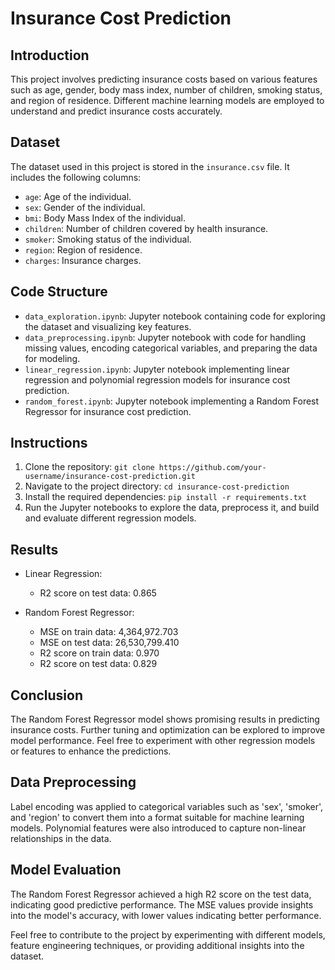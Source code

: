 # Insurance Cost Prediction

## Introduction
This project involves predicting insurance costs based on various features such as age, gender, body mass index, number of children, smoking status, and region of residence. Different machine learning models are employed to understand and predict insurance costs accurately.

## Dataset
The dataset used in this project is stored in the `insurance.csv` file. It includes the following columns:
- `age`: Age of the individual.
- `sex`: Gender of the individual.
- `bmi`: Body Mass Index of the individual.
- `children`: Number of children covered by health insurance.
- `smoker`: Smoking status of the individual.
- `region`: Region of residence.
- `charges`: Insurance charges.

## Code Structure
- `data_exploration.ipynb`: Jupyter notebook containing code for exploring the dataset and visualizing key features.
- `data_preprocessing.ipynb`: Jupyter notebook with code for handling missing values, encoding categorical variables, and preparing the data for modeling.
- `linear_regression.ipynb`: Jupyter notebook implementing linear regression and polynomial regression models for insurance cost prediction.
- `random_forest.ipynb`: Jupyter notebook implementing a Random Forest Regressor for insurance cost prediction.

## Instructions
1. Clone the repository: `git clone https://github.com/your-username/insurance-cost-prediction.git`
2. Navigate to the project directory: `cd insurance-cost-prediction`
3. Install the required dependencies: `pip install -r requirements.txt`
4. Run the Jupyter notebooks to explore the data, preprocess it, and build and evaluate different regression models.

## Results
- Linear Regression:
  - R2 score on test data: 0.865

- Random Forest Regressor:
  - MSE on train data: 4,364,972.703
  - MSE on test data: 26,530,799.410
  - R2 score on train data: 0.970
  - R2 score on test data: 0.829

## Conclusion
The Random Forest Regressor model shows promising results in predicting insurance costs. Further tuning and optimization can be explored to improve model performance. Feel free to experiment with other regression models or features to enhance the predictions.

## Data Preprocessing
Label encoding was applied to categorical variables such as 'sex', 'smoker', and 'region' to convert them into a format suitable for machine learning models. Polynomial features were also introduced to capture non-linear relationships in the data.

## Model Evaluation
The Random Forest Regressor achieved a high R2 score on the test data, indicating good predictive performance. The MSE values provide insights into the model's accuracy, with lower values indicating better performance.

Feel free to contribute to the project by experimenting with different models, feature engineering techniques, or providing additional insights into the dataset.

